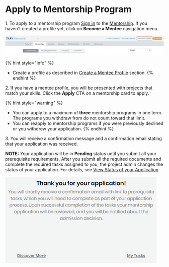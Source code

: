 # Apply to Mentorship Program

1\. To apply to a mentorship program [Sign in](../../sso/sign-in/) to the [Mentorship](https://mentorship.lfx.linuxfoundation.org). If you haven't created a profile yet, click on **Become a Mentee** navigation menu.

![](<../../.gitbook/assets/Become a Mentee.png>)

{% hint style="info" %}
* Create a profile as described in [Create a Mentee Profile](create-a-mentee-profile.md) section.
{% endhint %}

2\. If you have a mentee profile, you will be presented with projects that match your skills. Click the **Apply** CTA on a mentorship card to apply.&#x20;

{% hint style="warning" %}
* You can apply to a maximum of **three** mentorship programs in one term. The programs you withdraw from do not count toward that limit.
* You can reapply to mentorship programs if you were previously declined or you withdrew your application.
{% endhint %}

3\. You will receive a confirmation message and a confirmation email stating that your application was received.

**NOTE:** Your application will be in **Pending** status until you submit all your prerequisite requirements. After you submit all the required documents and complete the required tasks assigned to you, the project admin changes the status of your application. For details, see [View Status of your Application](view-status-of-your-application.md)

![](<../../.gitbook/assets/mentee applied.png>)
